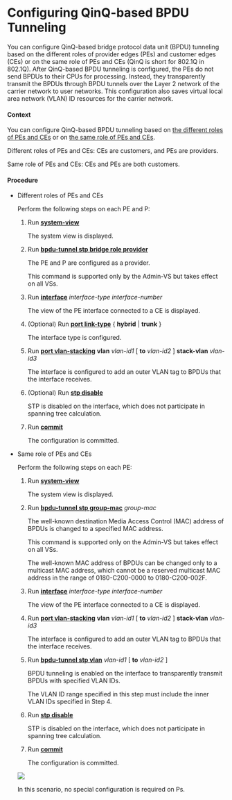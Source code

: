 Configuring QinQ-based BPDU Tunneling
=====================================

You can configure QinQ-based bridge protocol data unit (BPDU) tunneling based on the different roles of provider edges (PEs) and customer edges (CEs) or on the same role of PEs and CEs (QinQ is short for 802.1Q in 802.1Q). After QinQ-based BPDU tunneling is configured, the PEs do not send BPDUs to their CPUs for processing. Instead, they transparently transmit the BPDUs through BPDU tunnels over the Layer 2 network of the carrier network to user networks. This configuration also saves virtual local area network (VLAN) ID resources for the carrier network.

#### Context

You can configure QinQ-based BPDU tunneling based on [the different roles of PEs and CEs](#EN-US_TASK_0172363719__step_dc_vrp_bpdu-tunnel_cfg_001901) or on [the same role of PEs and CEs](#EN-US_TASK_0172363719__step_dc_vrp_bpdu-tunnel_cfg_001902).

Different roles of PEs and CEs: CEs are customers, and PEs are providers.

Same role of PEs and CEs: CEs and PEs are both customers.


#### Procedure

* Different roles of PEs and CEs
  
  
  
  Perform the following steps on each PE and P:
  
  
  
  1. Run [**system-view**](cmdqueryname=system-view)
     
     
     
     The system view is displayed.
  2. Run [**bpdu-tunnel stp bridge role provider**](cmdqueryname=bpdu-tunnel+stp+bridge+role+provider)
     
     
     
     The PE and P are configured as a provider.
     
     This command is supported only by the Admin-VS but takes effect on all VSs.
  3. Run [**interface**](cmdqueryname=interface) *interface-type* *interface-number*
     
     
     
     The view of the PE interface connected to a CE is displayed.
  4. (Optional) Run [**port link-type**](cmdqueryname=port+link-type) { **hybrid** | **trunk** }
     
     
     
     The interface type is configured.
  5. Run [**port vlan-stacking**](cmdqueryname=port+vlan-stacking) **vlan** *vlan-id1* [ **to** *vlan-id2* ] **stack-vlan** *vlan-id3*
     
     
     
     The interface is configured to add an outer VLAN tag to BPDUs that the interface receives.
  6. (Optional) Run [**stp disable**](cmdqueryname=stp+disable)
     
     
     
     STP is disabled on the interface, which does not participate in spanning tree calculation.
  7. Run [**commit**](cmdqueryname=commit)
     
     
     
     The configuration is committed.
* Same role of PEs and CEs
  
  
  
  Perform the following steps on each PE:
  
  
  
  1. Run [**system-view**](cmdqueryname=system-view)
     
     
     
     The system view is displayed.
  2. Run [**bpdu-tunnel stp group-mac**](cmdqueryname=bpdu-tunnel+stp+group-mac) *group-mac*
     
     
     
     The well-known destination Media Access Control (MAC) address of BPDUs is changed to a specified MAC address.
     
     
     
     This command is supported only on the Admin-VS but takes effect on all VSs.
     
     The well-known MAC address of BPDUs can be changed only to a multicast MAC address, which cannot be a reserved multicast MAC address in the range of 0180-C200-0000 to 0180-C200-002F.
  3. Run [**interface**](cmdqueryname=interface) *interface-type* *interface-number*
     
     
     
     The view of the PE interface connected to a CE is displayed.
  4. Run [**port vlan-stacking**](cmdqueryname=port+vlan-stacking) **vlan** *vlan-id1* [ **to** *vlan-id2* ] **stack-vlan** *vlan-id3*
     
     
     
     The interface is configured to add an outer VLAN tag to BPDUs that the interface receives.
  5. Run [**bpdu-tunnel stp vlan**](cmdqueryname=bpdu-tunnel+stp+vlan) *vlan-id1* [ **to** *vlan-id2* ]
     
     
     
     BPDU tunneling is enabled on the interface to transparently transmit BPDUs with specified VLAN IDs.
     
     
     
     The VLAN ID range specified in this step must include the inner VLAN IDs specified in Step 4.
  6. Run [**stp disable**](cmdqueryname=stp+disable)
     
     
     
     STP is disabled on the interface, which does not participate in spanning tree calculation.
  7. Run [**commit**](cmdqueryname=commit)
     
     
     
     The configuration is committed.
  
  ![](../../../../public_sys-resources/note_3.0-en-us.png) 
  
  In this scenario, no special configuration is required on Ps.